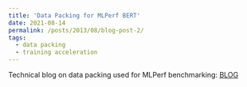 ```yaml
---
title: 'Data Packing for MLPerf BERT'
date: 2021-08-14
permalink: /posts/2013/08/blog-post-2/
tags:
  - data packing
  - training acceleration 
---
```


Technical blog on data packing used for MLPerf benchmarking: [BLOG](https://developer.habana.ai/tutorials/tensorflow/data-packing-process-for-mlperf-bert/)
